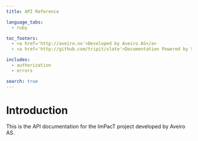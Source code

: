 ```yaml
---
title: API Reference

language_tabs:
  - ruby

toc_footers:
  - <a href='http://aveiro.no'>Developed by Aveiro AS</a>
  - <a href='http://github.com/tripit/slate'>Documentation Powered by Slate</a>

includes:
  - authorization
  - errors

search: true
---
```


# Introduction

This is the API documentation for the ImPacT project developed by Aveiro AS.